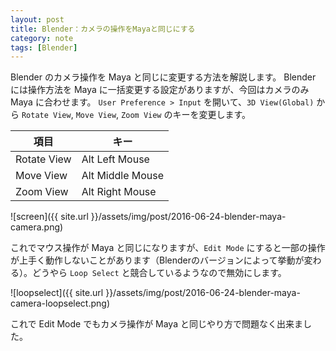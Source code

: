 ```yaml
---
layout: post
title: Blender：カメラの操作をMayaと同じにする
category: note
tags: [Blender]
---
```


Blender のカメラ操作を Maya と同じに変更する方法を解説します。
Blender には操作方法を Maya に一括変更する設定がありますが、今回はカメラのみ Maya に合わせます。
`User Preference > Input` を開いて、`3D View(Global)` から `Rotate View`, `Move View`, `Zoom View` のキーを変更します。

項目 | キー
---|---
Rotate View | Alt Left Mouse
Move View | Alt Middle Mouse
Zoom View | Alt Right Mouse

![screen]({{ site.url }}/assets/img/post/2016-06-24-blender-maya-camera.png)

これでマウス操作が Maya と同じになりますが、`Edit Mode` にすると一部の操作が上手く動作しないことがあります（Blenderのバージョンによって挙動が変わる）。どうやら `Loop Select` と競合しているようなので無効にします。

![loopselect]({{ site.url }}/assets/img/post/2016-06-24-blender-maya-camera-loopselect.png)

これで Edit Mode でもカメラ操作が Maya と同じやり方で問題なく出来ました。
